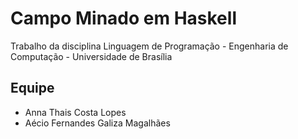 # Campo Minado em Haskell
Trabalho da disciplina Linguagem de Programação - Engenharia de Computação - Universidade de Brasília

## Equipe
* Anna Thais Costa Lopes
* Aécio Fernandes Galiza Magalhães
